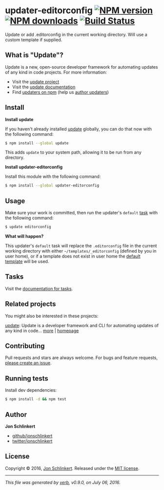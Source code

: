 # updater-editorconfig [![NPM version](https://img.shields.io/npm/v/updater-editorconfig.svg?style=flat)](https://www.npmjs.com/package/updater-editorconfig) [![NPM downloads](https://img.shields.io/npm/dm/updater-editorconfig.svg?style=flat)](https://npmjs.org/package/updater-editorconfig) [![Build Status](https://img.shields.io/travis/update/updater-editorconfig.svg?style=flat)](https://travis-ci.org/update/updater-editorconfig)

Update or add .editorconfig in the current working directory. Will use a custom template if supplied.

## What is "Update"?

Update is a new, open-source developer framework for automating updates of any kind in code projects. For more information:

* Visit the [update project](https://github.com/update/update)
* Visit the [update documentation](https://github.com/update/update)
* Find [updaters on npm](https://www.npmjs.com/browse/keyword/update-updater) (help us [author updaters](https://github.com/update/update/blob/master/docs/updaters.md))

## Install

**Install update**

If you haven't already installed [update](https://github.com/update/update) globally, you can do that now with the following command:

```sh
$ npm install --global update
```

This adds `update` to your system path, allowing it to be run from any directory.

**Install updater-editorconfig**

Install this module with the following command:

```sh
$ npm install --global updater-editorconfig
```

## Usage

Make sure your work is committed, then run the updater's `default` [task](https://github.com/update/update/blob/master/docs/tasks.md#default-task) with the following command:

```sh
$ update editorconfig
```

**What will happen?**

This updater's `default` task will replace the `.editorconfig` file in the current working directory with either `~/templates/_editorconfig` (defined by you in user home), or if a template does not exist in user home the [default template](templates/_editorconfig) will be used.

## Tasks

Visit the [documentation for tasks](https://github.com/update/update/blob/master/docs/tasks.md).

## Related projects

You might also be interested in these projects:

[update](https://www.npmjs.com/package/update): Update is a developer framework and CLI for automating updates of any kind in code… [more](https://github.com/update/update) | [homepage](https://github.com/update/update "Update is a developer framework and CLI for automating updates of any kind in code projects. All updating is accomplished using plugins called _updaters_, which are run by command line or API, and can be installed globally, locally, or in a local `updatef")

## Contributing

Pull requests and stars are always welcome. For bugs and feature requests, [please create an issue](../../issues/new).

## Running tests

Install dev dependencies:

```sh
$ npm install -d && npm test
```

## Author

**Jon Schlinkert**

* [github/jonschlinkert](https://github.com/jonschlinkert)
* [twitter/jonschlinkert](http://twitter.com/jonschlinkert)

## License

Copyright © 2016, [Jon Schlinkert](https://github.com/jonschlinkert).
Released under the [MIT license](https://github.com/update/updater-editorconfig/blob/master/LICENSE).

***

_This file was generated by [verb](https://github.com/verbose/verb), v0.9.0, on July 06, 2016._